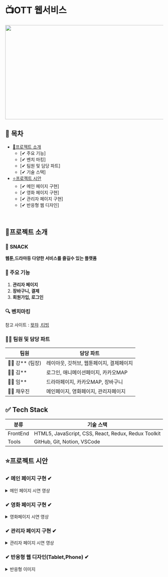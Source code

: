 
# 📺OTT 웹서비스
<img src="https://github.com/user-attachments/assets/ec4ce366-8c16-46d7-9aef-4bf8120ed0e8"  width="600" height="300"/>

## 📌 목차

* [🔎프로젝트 소개](#프로젝트-소개)
  + [✔ 주요 기능]
  + [✔ 벤치 마킹]
  + [✔ 팀원 및 담당 파트]
  + [✔ 기술 스택]
* [⭐프로젝트 시안](#프로젝트-시안)
    + [✔ 메인 페이지 구현]
    + [✔ 영화 페이지 구현]
    + [✔ 관리자 페이지 구현]
    + [✔ 반응형 웹 디자인]
<br>

## 🔎프로젝트 소개
### 🎥 SNACK 
   **웹툰,드라마등 다양한 서비스를 즐길수 있는 플랫폼**

### 🔧 주요 기능
1. **관리자 페이지**  
2. **장바구니, 결제**  
3. **회원가입, 로그인**  
### 🔍 벤치마킹
 참고 사이트 :  [왓챠](https://watcha.com/browse/theater) ,[티빙](https://www.tving.com/onboarding)

### 👨‍💻 팀원 및 담당 파트

| 팀원 | 담당 파트 |
|------|-------------|
| 👩‍💻 강** (팀장) | 레이아웃, 깃허브, 웹툰페이지, 결제페이지 |
| 👨‍💻 김** | 로그인, 애니메이션페이지, 카카오MAP |
| 👨‍💻 임** | 드라마페이지, 카카오MAP, 장바구니|
| 👨‍💻 채우진 | 메인페이지, 영화페이지, 관리자페이지|


## ✅ Tech Stack

| 분류 | 기술 스택 |
|------|------------|
| FrontEnd | HTML5, JavaScript, CSS, React, Redux, Redux Toolkit |
| Tools | GitHub, Git, Notion, VSCode |

## ⭐프로젝트 시안


### ✔ 메인 페이지 구현 ✔
<details>
<summary>메인 페이지 시연 영상</summary>


![관리자 페이지 시안영상](영상주소)

◼ Json-Server에서 이미지 데이터를 받아와 구현<br>
◼ 각 카테고리에 맞는 데이터 배치<br>
◼ 맨 위 리스트는 카테고리 상관 없이 랜덤으로 배치<br>
◼ 이미지 슬라이드 구현 + 자동 슬라이드<br>
◼ 상품 정보를 볼수 있는 모달창 구현(상품의 카테고리와 일치하는 랜덤 상품들이 들어간 추천리스트 구현)<br>

</details>



### ✔ 영화 페이지 구현 ✔
<details>
<summary>영화페이지  시연 영상</summary>

![chatBot](영상주소)

◼ Json-Server에서 이미지 데이터를 받아와 구현<br>
◼ 각 장르에 맞는 데이터 배치<br>
◼ 상품 정보를 볼수 있는 모달창 구현(상품의 카테고리와 일치하는 랜덤 상품들이 들어간 추천리스트 구현)<br>

</details>


### ✔ 관리자 페이지 구현 ✔
<details>
<summary>관리자 페이지 시연 영상</summary>

![강사 소개](이미지주소)

◼ 데이터 관리 페이지<br>
◼ 회원 정보 추가,수정,삭제 <br>
◼ 제품 정보 추가,수정,삭제 <br>
◼ 주문처 정보 추가,수정,삭제<br>
◼ 장바구니,결제 정보 확인 <br>
</details>



### ✔ 반응형 웹 디자인(Tablet,Phone) ✔
<details>
<summary>반응형 이미지</summary>

![강사 소개](이미지주소)

</details>



